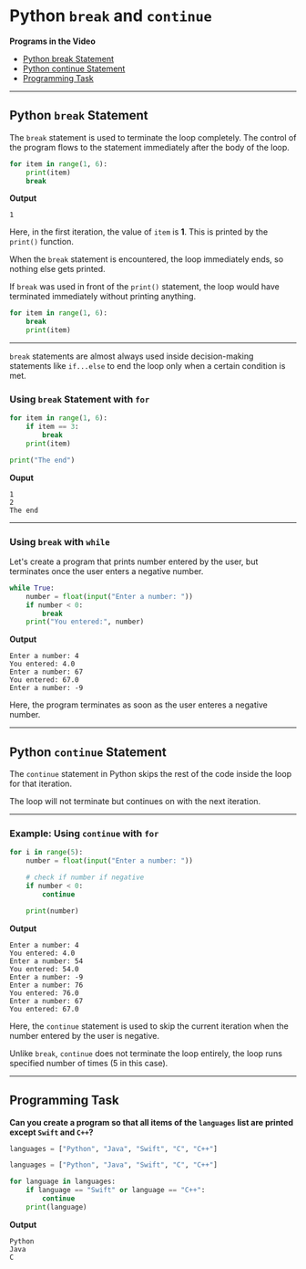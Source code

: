 # Python `break` and `continue`

**Programs in the Video**

- [Python break Statement](#python-break-statement)
- [Python continue Statement](#python-continue-statement)
- [Programming Task](#programming-task)

---
## Python `break` Statement
The `break` statement is used to terminate the loop completely. The control of the program flows to the statement immediately after the body of the loop.

```python
for item in range(1, 6):
    print(item)
    break
```

**Output**
```
1
```

Here, in the first iteration, the value of `item` is **1**. This is printed by the `print()` function.

When the `break` statement is encountered, the loop immediately ends, so nothing else gets printed.

If `break` was used in front of the `print()` statement, the loop would have terminated immediately without printing anything.

```python
for item in range(1, 6):
    break
    print(item)
```

---

`break` statements are almost always used inside decision-making statements like `if...else` to end the loop only when a certain condition is met.


### Using `break` Statement with `for`

```python
for item in range(1, 6):
    if item == 3:
        break
    print(item)

print("The end")
```

**Ouput**
```
1
2
The end
```

---

### Using `break` with `while`

Let's create a program that prints number entered by the user, but terminates once the user enters a negative number.

```python
while True:
    number = float(input("Enter a number: "))
    if number < 0:
        break
    print("You entered:", number)
```

**Output**

```
Enter a number: 4
You entered: 4.0
Enter a number: 67
You entered: 67.0
Enter a number: -9
```

Here, the program terminates as soon as the user enteres a negative number.

---


## Python `continue` Statement
The `continue` statement in Python skips the rest of the code inside the loop for that iteration.

The loop will not terminate but continues on with the next iteration.

---

### Example: Using `continue` with `for`

```python
for i in range(5):
    number = float(input("Enter a number: "))

    # check if number if negative
    if number < 0:
        continue

    print(number)

```

**Output**

```
Enter a number: 4
You entered: 4.0
Enter a number: 54
You entered: 54.0
Enter a number: -9
Enter a number: 76
You entered: 76.0
Enter a number: 67
You entered: 67.0
```

Here, the `continue` statement is used to skip the current iteration when the number entered by the user is negative.

Unlike `break`, `continue` does not terminate the loop entirely, the loop runs specified number of times (5 in this case).

---

## Programming Task

**Can you create a program so that all items of the `languages` list are printed except `Swift` and `C++`?**

```python
languages = ["Python", "Java", "Swift", "C", "C++"]
```

```python
languages = ["Python", "Java", "Swift", "C", "C++"]

for language in languages:
    if language == "Swift" or language == "C++":
        continue
    print(language)

```

**Output**

```
Python
Java
C
```
